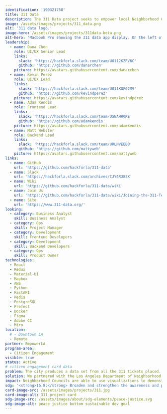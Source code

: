 ```yaml
---
identification: '190321758'
title: 311 Data
description: The 311 Data project seeks to empower local Neighborhood Councils to improve the ideation and analysis of their initiatives using the wealth of publicly available 311 data.
image: /assets/images/projects/311_data.png
alt: '311 data logo.'
image-hero: /assets/images/projects/311data-beta.png
alt-hero: 'Macbook Pro showing the 311 data app display. On the left of the screen shows input options and selections for dates, neighborhood council and various requests. On the right of the screen shows a map of LA county and its corresponding checked neighborhood council and requests.'
leadership:
  - name: Dana Chen
    role: UI/UX Senior Lead
    links:
      slack: 'https://hackforla.slack.com/team/U0112KZPV6C'
      github: 'https://github.com/danarchen'
    picture: https://avatars.githubusercontent.com/danarchen
  - name: Kevin Perez
    role: UI/UX Lead
    links:
      slack: 'https://hackforla.slack.com/team/U011K0F02M9'
      github: 'https://github.com/kevindperez'
    picture: https://avatars.githubusercontent.com/kevindperez
  - name: Adam Kendis
    role: Frontend Lead
    links:
      slack: 'https://hackforla.slack.com/team/USNAHR0KE'
      github: 'https://github.com/adamkendis'
    picture: https://avatars.githubusercontent.com/adamkendis
  - name: Matt Webster
    role: Backend Lead
    links:
      slack: 'https://hackforla.slack.com/team/URLNVEEB0'
      github: 'https://github.com/mattyweb'
    picture: https://avatars.githubusercontent.com/mattyweb
links:
  - name: GitHub
    url: 'https://github.com/hackforla/311-data'
  - name: Slack
    url: 'https://hackforla.slack.com/archives/CJY4R382X'
  - name: Wiki
    url: 'https://github.com/hackforla/311-data/wiki'
  - name: Join Us
    url: 'https://github.com/hackforla/311-data/wiki/Joining-the-311-Team'
  - name: Site
    url: 'https://www.311-data.org/'
looking:
  - category: Business Analyst
    skill: Business Analyst
  - category: Ops
    skill: Project Manager
  - category: Development
    skill: Frontend Developers
  - category: Development
    skill: Backend Developers
  - category: Ops
    skill: Product Owner
technologies:
  - React
  - Redux
  - Material-UI
  - Mapbox
  - AWS
  - Python
  - FastAPI
  - Redis
  - PostgreSQL
  - Prefect
  - Docker
  - Figma
  - Adobe CC
  - Miro
location:
  # - Downtown LA
  - Remote
partner: EmpowerLA
program-area:
  - Citizen Engagement
visible: true
status: Active
# citizen engagement card data
problem: The city produces a data set from all the 311 tickets placed. This data is useful if you are a data scientist, but for citizens without this training it has little value.
solution: We partnered with the Los Angeles Department of Neighborhood Empowerment and LA Neighborhood Councils to co-create and iterate analysis and tools (see 311-Data.org) to provide neighborhoods with actionable information at the local level through real time visualizations and comparison tools.
impact: Neighborhood Councils are able to use visualizations to demonstrate and discuss the city service levels with constituents and determine where to send mailings to target information to those parts of their community not availing themselves of specific city services.
sdg: '<strong>16.8:</strong> Broaden and strengthen the awareness and participation of City and local communities, especially those traditionally underserved and marginalized, in the institutions of local and global governance.'
card-image-src: /assets/images/projects/311.jpg
card-image-alt: 311 project card
sdg-image-src: /assets/images/about/sdg-elements/peace-justice.svg
sdg-image-alt: peace justice bottom sustainable dev goal
---
```

